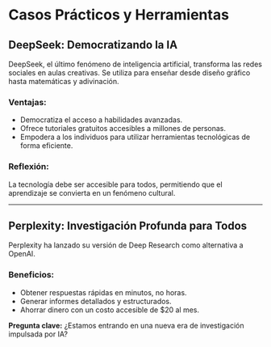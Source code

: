 
# Casos Prácticos y Herramientas

## DeepSeek: Democratizando la IA
DeepSeek, el último fenómeno de inteligencia artificial, transforma las redes sociales en aulas creativas. Se utiliza para enseñar desde diseño gráfico hasta matemáticas y adivinación.

### Ventajas:
- Democratiza el acceso a habilidades avanzadas.
- Ofrece tutoriales gratuitos accesibles a millones de personas.
- Empodera a los individuos para utilizar herramientas tecnológicas de forma eficiente.

### Reflexión:
La tecnología debe ser accesible para todos, permitiendo que el aprendizaje se convierta en un fenómeno cultural.

---

## Perplexity: Investigación Profunda para Todos
Perplexity ha lanzado su versión de Deep Research como alternativa a OpenAI.

### Beneficios:
- Obtener respuestas rápidas en minutos, no horas.
- Generar informes detallados y estructurados.
- Ahorrar dinero con un costo accesible de $20 al mes.

**Pregunta clave:** ¿Estamos entrando en una nueva era de investigación impulsada por IA?
